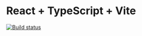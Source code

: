 # React + TypeScript + Vite

[![Build status](https://ci.appveyor.com/api/projects/status/igb8wmp4xwc90tid?svg=true)](https://ci.appveyor.com/project/Rail-G/react-props-ts)
